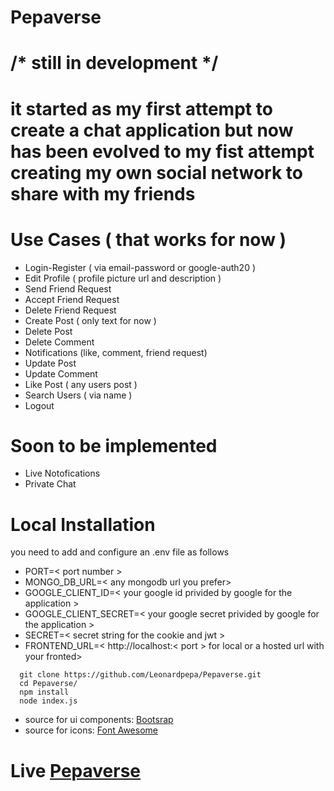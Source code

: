# Pepaverse 

# /* still in development */

# it started as my first attempt to create a chat application but now has been evolved to my fist attempt creating my own social network to share with my friends

# Use Cases ( that works for now )

* Login-Register ( via email-password or google-auth20 )
* Edit Profile ( profile picture url and description )
* Send Friend Request
* Accept Friend Request
* Delete Friend Request
* Create Post ( only text for now )
* Delete Post
* Delete Comment
* Notifications (like, comment, friend request)
* Update Post
* Update Comment
* Like Post ( any users post )
* Search Users ( via name )
* Logout

# Soon to be implemented

* Live Notofications
* Private Chat

# Local Installation

you need to add and configure an .env file as follows
* PORT=< port number >
* MONGO_DB_URL=< any mongodb url you prefer>
* GOOGLE_CLIENT_ID=< your google id privided by google for the application >
* GOOGLE_CLIENT_SECRET=< your google secret privided by google for the application >
* SECRET=< secret string for the cookie and jwt >
* FRONTEND_URL=< http://localhost:< port > for local or a hosted url with your fronted>

```terminal
  git clone https://github.com/Leonardpepa/Pepaverse.git
  cd Pepaverse/
  npm install
  node index.js
```
* source for ui components: [Bootsrap](https://getbootstrap.com/)
* source for icons: [Font Awesome](https://fontawesome.com/)
# Live [Pepaverse](https://pepaverse.herokuapp.com)
